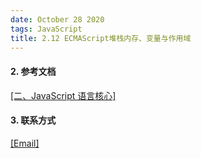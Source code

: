 ```yaml
---
date: October 28 2020
tags: JavaScript
title: 2.12 ECMAScript堆栈内存、变量与作用域
---
```


#### 2. 参考文档

[[二、JavaScript 语言核心]](https://web-dolphin.github.io/2020/10/28/JavaScript/Tutorial/%E4%BA%8C%E3%80%81JavaScript%20%E8%AF%AD%E8%A8%80%E6%A0%B8%E5%BF%83/)

#### 3. 联系方式

[[Email]](yuanmin8888@outlook.com)
